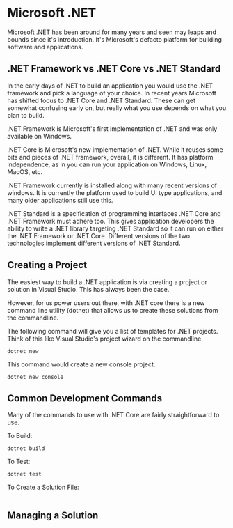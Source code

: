 # Microsoft .NET

Microsoft .NET has been around for many years and seen may leaps and bounds since it's introduction.  It's Microsoft's defacto platform for building software and applications.


## .NET Framework vs .NET Core vs .NET Standard

In the early days of .NET to build an application you would use the .NET framework and pick a language of your choice.  In recent years Microsoft has shifted focus to .NET Core and .NET Standard.  These can get somewhat confusing early on, but really what you use depends on what you plan to build.

.NET Framework is Microsoft's first implementation of .NET and was only available on Windows.


.NET Core is Microsoft's new implementation of .NET.  While it reuses some bits and pieces of .NET framework, overall, it is different.  It has platform independence, as in you can run your application on Windows, Linux, MacOS, etc.  

.NET Framework currently is installed along with many recent versions of windows.  It is currently the platform used to build UI type applications, and many older applications still use this.

.NET Standard is a specification of programming interfaces .NET Core and .NET Framework must adhere too.  This gives application developers the ability to write a .NET library targeting .NET Standard so it can run on either the .NET Framework or .NET Core.  Different versions of the two technologies implement different versions of .NET Standard.

## Creating a Project

The easiest way to build a .NET application is via creating a project or solution in Visual Studio.  This has always been the case.  

However, for us power users out there, with .NET core there is a new command line utility (dotnet) that allows us to create these solutions from the commandline. 

The following command will give you a list of templates for .NET projects.  Think of this like Visual Studio's project wizard on the commandline.

```
dotnet new
```

This command would create a new console project.

``` 
dotnet new console
```

## Common Development Commands

Many of the commands to use with .NET Core are fairly straightforward to use.

To Build:
````
dotnet build
````

To Test:
````
dotnet test
````

To Create a Solution File:
````

````

## Managing a Solution
